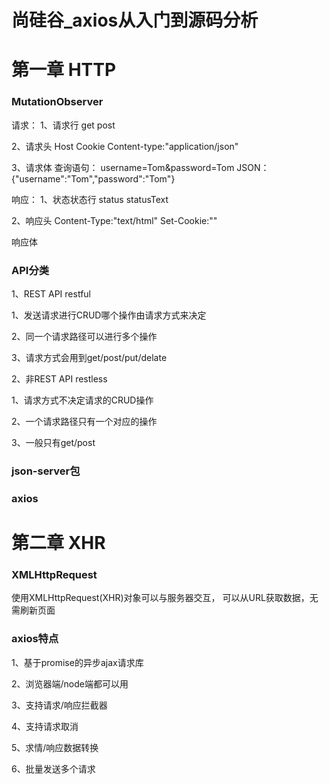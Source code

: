 # 尚硅谷_axios从入门到源码分析



# 第一章 HTTP


### MutationObserver



请求：
1、请求行
get
post


2、请求头
Host
Cookie
Content-type:"application/json"

3、请求体
查询语句：
username=Tom&password=Tom
JSON：
{"username":"Tom","password":"Tom"}


响应：
1、状态状态行
status
statusText


2、响应头
Content-Type:"text/html"
Set-Cookie:""

响应体




### API分类

1、REST API   restful


1、发送请求进行CRUD哪个操作由请求方式来决定

2、同一个请求路径可以进行多个操作

3、请求方式会用到get/post/put/delate


2、非REST API  restless

1、请求方式不决定请求的CRUD操作

2、一个请求路径只有一个对应的操作

3、一般只有get/post



### json-server包






### axios




# 第二章 XHR

### XMLHttpRequest

使用XMLHttpRequest(XHR)对象可以与服务器交互，
可以从URL获取数据，无需刷新页面




### axios特点

1、基于promise的异步ajax请求库

2、浏览器端/node端都可以用

3、支持请求/响应拦截器

4、支持请求取消

5、求情/响应数据转换

6、批量发送多个请求

